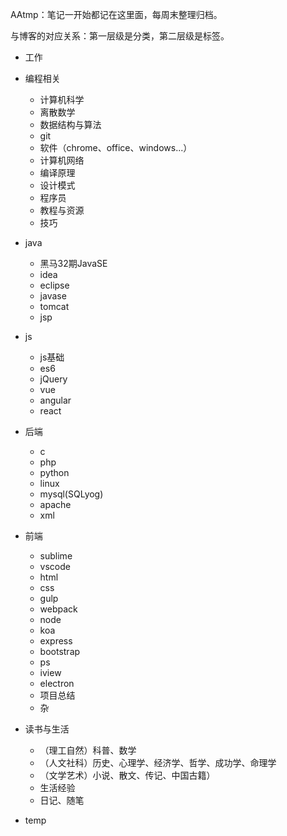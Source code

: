 
AAtmp：笔记一开始都记在这里面，每周末整理归档。

与博客的对应关系：第一层级是分类，第二层级是标签。

- 工作

- 编程相关
    * 计算机科学
    * 离散数学
    * 数据结构与算法
    * git
    * 软件（chrome、office、windows...）
    * 计算机网络
    * 编译原理
    * 设计模式
    * 程序员
    * 教程与资源
    * 技巧
- java
    * 黑马32期JavaSE
    * idea
    * eclipse
    * javase
    * tomcat
    * jsp
- js
    * js基础
    * es6
    * jQuery
    * vue
    * angular
    * react
- 后端
    * c
    * php
    * python
    * linux
    * mysql(SQLyog)
    * apache
    * xml
- 前端
    * sublime
    * vscode
    * html
    * css
    * gulp
    * webpack
    * node
    * koa
    * express
    * bootstrap
    * ps
    * iview
    * electron
    * 项目总结
    * 杂
- 读书与生活
    * （理工自然）科普、数学
    * （人文社科）历史、心理学、经济学、哲学、成功学、命理学
    * （文学艺术）小说、散文、传记、中国古籍）
    * 生活经验
    * 日记、随笔
- temp